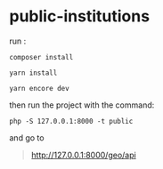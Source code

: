 # public-institutions


run : 

`composer install`

`yarn install`

`yarn encore dev`


then run the project with the command: 

`php -S 127.0.0.1:8000 -t public`

and go to 

> http://127.0.0.1:8000/geo/api

